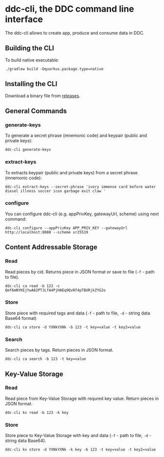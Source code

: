 # ddc-cli, the DDC command line interface

The ddc-cli allows to create app, produce and consume data in DDC.

## Building the CLI

To build native executable:

```
./gradlew build -Dquarkus.package.type=native 
```

## Installing the CLI

Download a binary file from [releases](https://github.com/Cerebellum-Network/ddc-cli/releases).

## General Commands

### generate-keys

To generate a secret phrase (mnemonic code) and keypair (public and private keys):

```shell script
ddc-cli generate-keys
```

### extract-keys

To extracts keypair (public and private keys) from a secret phrase (mnemonic code):

```shell script
ddc-cli extract-keys --secret-phrase 'ivory immense card before water diesel illness soccer icon garbage exit claw '
```

### configure

You can configure ddc-cli (e.g. appPrivKey, gatewayUrl, scheme) using next command:

```shell script
ddc-cli configure --appPrivKey APP_PRIV_KEY --gatewayUrl http://localhost:8080 --scheme sr25519
```

## Content Addressable Storage

### Read

Read pieces by cid. Returns piece in JSON format or save to file (```-f``` - path to file).

```shell script
ddc-cli ca read -b 123 -c Qmf6mNYKEjYwA82PTJLfA4PjHAEq9QvRf4pTBURjkZYG2o
```

### Store

Store piece with required tags and data (```-f``` - path to file, ```-d``` - string data Base64 format)

```shell script
ddc-cli ca store -d YXNkYXNk -b 123 -t key=value -t key2=value
```

### Search

Search pieces by tags. Return pieces in JSON format.

```shell script
ddc-cli ca search -b 123 -t key=value
```

## Key-Value Storage

### Read

Read piece from Key-Value Storage with requred key value. Return pieces in JSON format.

```shell script
ddc-cli kv read -b 123 -k key
```

### Store

Store piece to Key-Value Storage with key and data (```-f``` - path to file, ```-d``` - string data Base64).

```shell script
ddc-cli kv store -d YXNkYXNk -k key -b 123 -t key=value -t key2=value
```